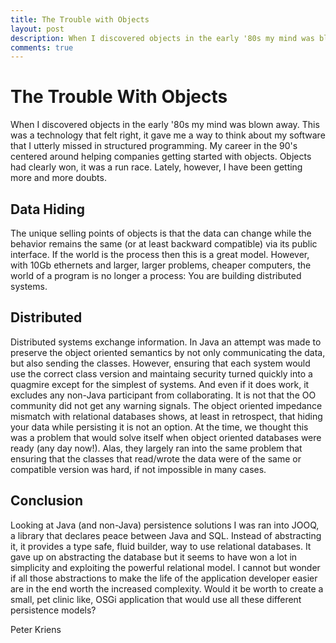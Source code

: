 ```yaml
---
title: The Trouble with Objects
layout: post
description: When I discovered objects in the early '80s my mind was blown away. This was a technology that felt right, it gave me a way to think about my software that I utterly missed in structured programming. My career in the 90's ...
comments: true
---
```


# The Trouble With Objects

When I discovered objects in the early '80s my mind was blown away. This was a technology that felt right, it gave me a way to think about my software that I utterly missed in structured programming. My career in the 90's centered around helping companies getting started with objects. Objects had clearly won, it was a run race. Lately, however, I have been getting more and more doubts.

## Data Hiding

The unique selling points of objects is that the data can change while the behavior remains the same (or at least backward compatible) via its public interface. If the world is the process then this is a great model. However, with 10Gb ethernets and larger, larger problems, cheaper computers, the world of a program is no longer a process: You are building distributed systems.

## Distributed

Distributed systems exchange information. In Java an attempt was made to preserve the object oriented semantics by not only communicating the data, but also sending the classes. However, ensuring that each system would use the correct class version and maintaing security turned quickly into a quagmire except for the simplest of systems. And even if it does work, it excludes any non-Java participant from collaborating. It is not that the OO community did not get any warning signals. The object oriented impedance mismatch with relational databases shows, at least in retrospect, that hiding your data while persisting it is not an option. At the time, we thought this was a problem that would solve itself when object oriented databases were ready (any day now!). Alas, they largely ran into the same problem that ensuring that the classes that read/wrote the data were of the same or compatible version was hard, if not impossible in many cases.

## Conclusion

Looking at Java (and non-Java) persistence solutions I was ran into JOOQ, a library that declares peace between Java and SQL. Instead of abstracting it, it provides a type safe, fluid builder, way to use relational databases. It gave up on abstracting the database but it seems to have won a lot in simplicity and exploiting the powerful relational model. I cannot but wonder if all those abstractions to make the life of the application developer easier are in the end worth the increased complexity. Would it be worth to create a small, pet clinic like, OSGi application that would use all these different persistence models?

Peter Kriens
